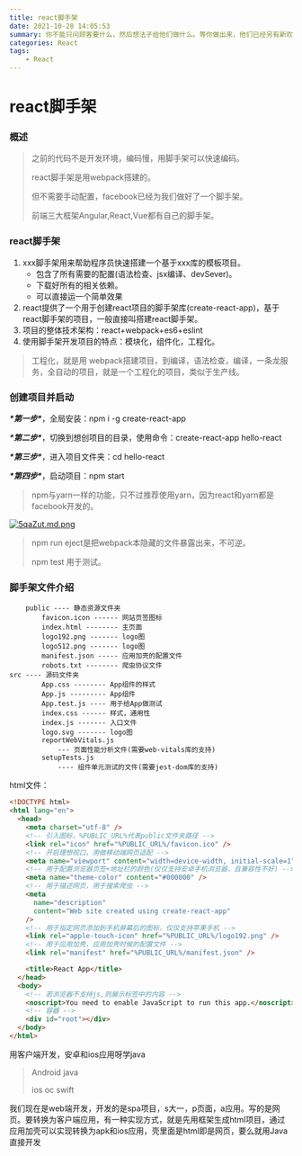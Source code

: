 ```yaml
---
title: react脚手架
date: 2021-10-28 14:05:53
summary: 你不能只问顾客要什么，然后想法子给他们做什么。等你做出来，他们已经另有新欢了。
categories: React
tags:
	- React
---
```


# react脚手架

### 概述

> 之前的代码不是开发环境，编码慢，用脚手架可以快速编码。
>
> react脚手架是用webpack搭建的。
>
> 但不需要手动配置，facebook已经为我们做好了一个脚手架。
>
> 前端三大框架Angular,React,Vue都有自己的脚手架。

### react脚手架

1. xxx脚手架用来帮助程序员快速搭建一个基于xxx库的模板项目。
   - 包含了所有需要的配置(语法检查、jsx编译、devSever)。
   - 下载好所有的相关依赖。
   - 可以直接运一个简单效果
2. react提供了一个用于创建react项目的脚手架库(create-react-app)，基于react脚手架的项目，一般直接叫搭建react脚手架。
3. 项目的整体技术架构：react+webpack+es6+eslint
4. 使用脚手架开发项目的特点：模块化，组件化，工程化。

> 工程化，就是用 webpack搭建项目，到编译，语法检查，编译，一条龙服务，全自动的项目，就是一个工程化的项目，类似于生产线。

### 创建项目并启动

***\*第一步\****，全局安装：npm i -g create-react-app

***\*第二步\****，切换到想创项目的目录，使用命令：create-react-app hello-react

***\*第三步\****，进入项目文件夹：cd hello-react

***\*第四步\****，启动项目：npm start

> npm与yarn一样的功能，只不过推荐使用yarn，因为react和yarn都是facebook开发的。

[![5qaZut.md.png](https://z3.ax1x.com/2021/10/28/5qaZut.md.png)](https://imgtu.com/i/5qaZut)

> npm run eject是把webpack本隐藏的文件暴露出来，不可逆。
>
> npm test 用于测试。

### 脚手架文件介绍

```#
	public ---- 静态资源文件夹
		favicon.icon ------ 网站页签图标
		index.html -------- 主页面
		logo192.png ------- logo图
		logo512.png ------- logo图
		manifest.json ----- 应用加壳的配置文件
		robots.txt -------- 爬虫协议文件
src ---- 源码文件夹
		App.css -------- App组件的样式
		App.js --------- App组件
		App.test.js ---- 用于给App做测试
		index.css ------ 样式，通用性
		index.js ------- 入口文件
		logo.svg ------- logo图
		reportWebVitals.js
			--- 页面性能分析文件(需要web-vitals库的支持)
		setupTests.js
			---- 组件单元测试的文件(需要jest-dom库的支持)
```

html文件：

```html
<!DOCTYPE html>
<html lang="en">
  <head>
    <meta charset="utf-8" />
    <!-- 引入图标，%PUBLIC_URL%代表public文件夹路径 -->
    <link rel="icon" href="%PUBLIC_URL%/favicon.ico" />
    <!-- 开启理想视口，用做移动端网页适配 -->
    <meta name="viewport" content="width=device-width, initial-scale=1" />
    <!-- 用于配置浏览器页签+地址栏的颜色(仅仅支持安卓手机浏览器，且兼容性不好) -->
    <meta name="theme-color" content="#000000" />
    <!-- 用于描述网页，用于搜索爬虫 -->
    <meta
      name="description"
      content="Web site created using create-react-app"
    />
    <!-- 用于指定网页添加到手机屏幕后的图标，仅仅支持苹果手机 -->
    <link rel="apple-touch-icon" href="%PUBLIC_URL%/logo192.png" />
    <!-- 用于应用加壳，应用加壳时候的配置文件 -->
    <link rel="manifest" href="%PUBLIC_URL%/manifest.json" />

    <title>React App</title>
  </head>
  <body>
    <!-- 若浏览器不支持js,则展示标签中的内容 -->
    <noscript>You need to enable JavaScript to run this app.</noscript>
    <!-- 容器 -->
    <div id="root"></div>
  </body>
</html>

```

用客户端开发，安卓和ios应用呀学java

> Android  java
>
> ios     oc swift

我们现在是web端开发，开发的是spa项目，s大一，p页面，a应用。写的是网页。要转换为客户端应用，有一种实现方式，就是先用框架生成html项目，通过应用加壳可以实现转换为apk和ios应用，壳里面是html即是网页，要么就用Java直接开发

